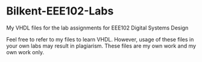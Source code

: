 # Bilkent-EEE102-Labs
My VHDL files for the lab assignments for EEE102 Digital Systems Design

Feel free to refer to my files to learn VHDL. However, usage of these files in your own labs may result in plagiarism.
These files are my own work and my own work only.
